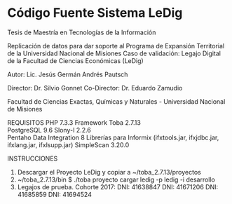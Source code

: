 # Código Fuente Sistema LeDig #

Tesis de Maestría en Tecnologías de la Información

Replicación de datos para dar soporte al Programa de Expansión Territorial de la Universidad Nacional de Misiones
Caso de validación: Legajo Digital de la Facultad de Ciencias Económicas (LeDig)

Autor: Lic. Jesús Germán Andrés Pautsch

Director: Dr. Silvio Gonnet
Co-Director: Dr. Eduardo Zamudio

Facultad de Ciencias Exactas, Químicas y Naturales - Universidad Nacional de Misiones

REQUISITOS
    PHP 7.3.3
    Framework Toba 2.7.13      
    PostgreSQL 9.6
    Slony-I 2.2.6              
    Pentaho Data Integration 8 
    Librerías para Informix (ifxtools.jar,	ifxjdbc.jar, ifxlang.jar, ifxlsupp.jar)
    SimpleScan 3.20.0


INSTRUCCIONES
1. Descargar el Proyecto LeDig y copiar a ~/toba_2.7.13/proyectos
2. ~/toba_2.7.13/bin $ ./toba proyecto cargar ledig -p ledig -i desarrollo
3. Legajos de prueba. Cohorte 2017:
                                    DNI: 41638847
                                    DNI: 41671206
                                    DNI: 41685859
                                    DNI: 41694524

